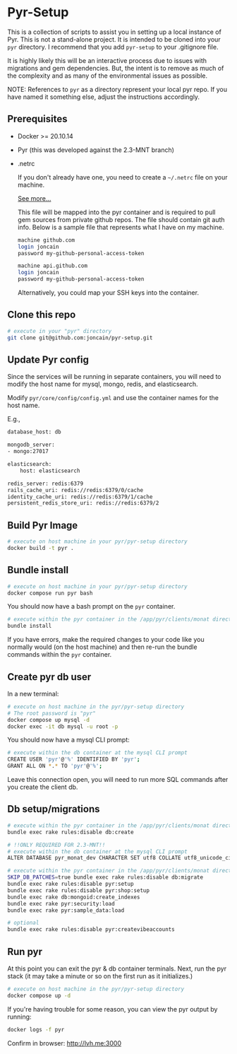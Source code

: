 # Pyr-Setup

This is a collection of scripts to assist you in setting up a local instance of Pyr. This
is not a stand-alone project. It is intended to be cloned into your `pyr` directory. I
recommend that you add `pyr-setup` to your .gitignore file.

It is highly likely this will be an interactive process due to issues with migrations
and gem dependencies. But, the intent is to remove as much of the complexity and as many of
the environmental issues as possible.

NOTE: References to `pyr` as a directory represent your local pyr repo. If you have named it
something else, adjust the instructions accordingly.

## Prerequisites

* Docker >= 20.10.14
* Pyr (this was developed against the 2.3-MNT branch)
* .netrc
  
  If you don't already have one, you need to create a `~/.netrc` file on your machine.

  [See more...](https://www.gnu.org/software/inetutils/manual/html_node/The-_002enetrc-file.html)

  This file will be mapped into the pyr container and is required to pull gem sources from private
  github repos. The file should contain git auth info. Below is a sample file that represents what I have on
  my machine.

  ```bash
  machine github.com
  login joncain
  password my-github-personal-access-token

  machine api.github.com
  login joncain
  password my-github-personal-access-token
  ```

  Alternatively, you could map your SSH keys into the container.

## Clone this repo

```bash
# execute in your "pyr" directory
git clone git@github.com:joncain/pyr-setup.git
```

## Update Pyr config

Since the services will be running in separate containers, you will need to modify the host name for mysql,
mongo, redis, and elasticsearch.

Modify `pyr/core/config/config.yml` and use the container names for the host name.

E.g.,

```bash
database_host: db

mongodb_server:
- mongo:27017

elasticsearch:
    host: elasticsearch

redis_server: redis:6379
rails_cache_uri: redis://redis:6379/0/cache
identity_cache_uri: redis://redis:6379/1/cache
persistent_redis_store_uri: redis://redis:6379/2
```

## Build Pyr Image

```bash
# execute on host machine in your pyr/pyr-setup directory
docker build -t pyr .
```

## Bundle install

```bash
# execute on host machine in your pyr/pyr-setup directory
docker compose run pyr bash
```

You should now have a bash prompt on the `pyr` container.

```bash
# execute within the pyr container in the /app/pyr/clients/monat directory
bundle install
```

If you have errors, make the required changes to your code like you normally
would (on the host machine) and then re-run the bundle commands within the `pyr`
container.

## Create pyr db user

In a new terminal:

```bash
# execute on host machine in the pyr/pyr-setup directory
# The root password is "pyr"
docker compose up mysql -d
docker exec -it db mysql -u root -p
```

You should now have a mysql CLI prompt:

```bash
# execute within the db container at the mysql CLI prompt
CREATE USER 'pyr'@'%' IDENTIFIED BY 'pyr';
GRANT ALL ON *.* TO 'pyr'@'%';
```

Leave this connection open, you will need to run more SQL commands
after you create the client db.

## Db setup/migrations

```bash
# execute within the pyr container in the /app/pyr/clients/monat directory
bundle exec rake rules:disable db:create
```

```bash
# !!ONLY REQUIRED FOR 2.3-MNT!!
# execute within the db container at the mysql CLI prompt
ALTER DATABASE pyr_monat_dev CHARACTER SET utf8 COLLATE utf8_unicode_ci;
```

```bash
# execute within the pyr container in the /app/pyr/clients/monat directory
SKIP_DB_PATCHES=true bundle exec rake rules:disable db:migrate
bundle exec rake rules:disable pyr:setup
bundle exec rake rules:disable pyr:shop:setup
bundle exec rake db:mongoid:create_indexes
bundle exec rake pyr:security:load
bundle exec rake pyr:sample_data:load

# optional
bundle exec rake rules:disable pyr:createvibeaccounts
```

## Run pyr
At this point you can exit the pyr & db container terminals. Next, run
the pyr stack (it may take a minute or so on the first run as it initializes.)

```bash
# execute on host machine in the pyr/pyr-setup directory
docker compose up -d
```

If you're having trouble for some reason, you can view the pyr output by running:

```bash
docker logs -f pyr
```

Confirm in browser: http://lvh.me:3000

